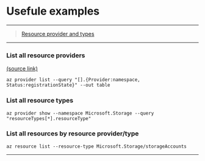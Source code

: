 # Usefule examples

---

> [Resource provider and types](https://docs.microsoft.com/en-us/azure/azure-resource-manager/management/resource-providers-and-types#azure-cli)

---

### List all resource providers
[(source link)](https://docs.microsoft.com/en-us/azure/azure-resource-manager/management/resource-providers-and-types)

```
az provider list --query "[].{Provider:namespace, Status:registrationState}" --out table
```

### List all resource types

```
az provider show --namespace Microsoft.Storage --query "resourceTypes[*].resourceType" 
```

### List all resources by resource provider/type

```
az resource list --resource-type Microsoft.Storage/storageAccounts
```

---